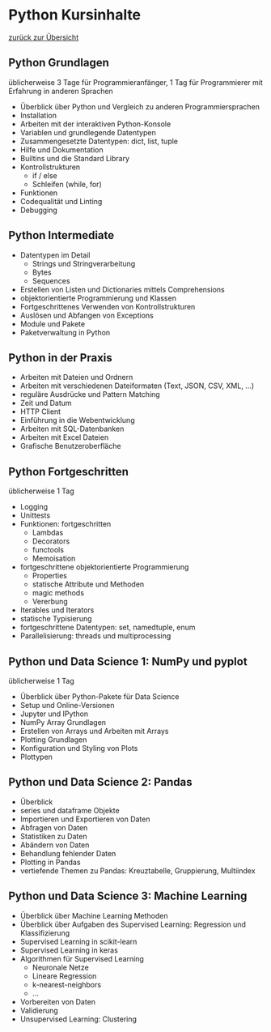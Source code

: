 # Python Kursinhalte

[zurück zur Übersicht](index.html)

## Python Grundlagen

üblicherweise 3 Tage für Programmieranfänger, 1 Tag für Programmierer mit Erfahrung in anderen Sprachen

- Überblick über Python und Vergleich zu anderen Programmiersprachen
- Installation
- Arbeiten mit der interaktiven Python-Konsole
- Variablen und grundlegende Datentypen
- Zusammengesetzte Datentypen: dict, list, tuple
- Hilfe und Dokumentation
- Builtins und die Standard Library
- Kontrollstrukturen
  - if / else
  - Schleifen (while, for)
- Funktionen
- Codequalität und Linting
- Debugging

## Python Intermediate

- Datentypen im Detail
  - Strings und Stringverarbeitung
  - Bytes
  - Sequences
- Erstellen von Listen und Dictionaries mittels Comprehensions
- objektorientierte Programmierung und Klassen
- Fortgeschrittenes Verwenden von Kontrollstrukturen
- Auslösen und Abfangen von Exceptions
- Module und Pakete
- Paketverwaltung in Python

## Python in der Praxis

- Arbeiten mit Dateien und Ordnern
- Arbeiten mit verschiedenen Dateiformaten (Text, JSON, CSV, XML, ...)
- reguläre Ausdrücke und Pattern Matching
- Zeit und Datum
- HTTP Client
- Einführung in die Webentwicklung
- Arbeiten mit SQL-Datenbanken
- Arbeiten mit Excel Dateien
- Grafische Benutzeroberfläche

## Python Fortgeschritten

üblicherweise 1 Tag

- Logging
- Unittests
- Funktionen: fortgeschritten
  - Lambdas
  - Decorators
  - functools
  - Memoisation
- fortgeschrittene objektorientierte Programmierung
  - Properties
  - statische Attribute und Methoden
  - magic methods
  - Vererbung
- Iterables und Iterators
- statische Typisierung
- fortgeschrittene Datentypen: set, namedtuple, enum
- Parallelisierung: threads und multiprocessing

## Python und Data Science 1: NumPy und pyplot

üblicherweise 1 Tag

- Überblick über Python-Pakete für Data Science
- Setup und Online-Versionen
- Jupyter und IPython
- NumPy Array Grundlagen
- Erstellen von Arrays und Arbeiten mit Arrays
- Plotting Grundlagen
- Konfiguration und Styling von Plots
- Plottypen

## Python und Data Science 2: Pandas

- Überblick
- series und dataframe Objekte
- Importieren und Exportieren von Daten
- Abfragen von Daten
- Statistiken zu Daten
- Abändern von Daten
- Behandlung fehlender Daten
- Plotting in Pandas
- vertiefende Themen zu Pandas: Kreuztabelle, Gruppierung, Multiindex

## Python und Data Science 3: Machine Learning

- Überblick über Machine Learning Methoden
- Überblick über Aufgaben des Supervised Learning: Regression und Klassifizierung
- Supervised Learning in scikit-learn
- Supervised Learning in keras
- Algorithmen für Supervised Learning
  - Neuronale Netze
  - Lineare Regression
  - k-nearest-neighbors
  - ...
- Vorbereiten von Daten
- Validierung
- Unsupervised Learning: Clustering
